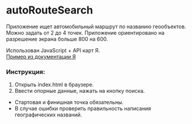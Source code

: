 # autoRouteSearch
Приложение ищет автомобильный маршрут по названию геообъектов.
Можно задать от 2 до 4 точек.
Приложение ориентировано на разрешение экрана больше 800  на 600.

Использован JavaScript + API карт Я.  
[Пример из документации Я](https://tech.yandex.ru/maps/jsbox/2.1/multiroute_driving)

### Инструкция:
1. Открыть index.html в браузере.  
2. Ввести опорные данные, нажать на кнопку поиска.  
* Стартовая и финишная точка обязательны.  
* В случае ошибки проверить правильность написания географических названий.  
